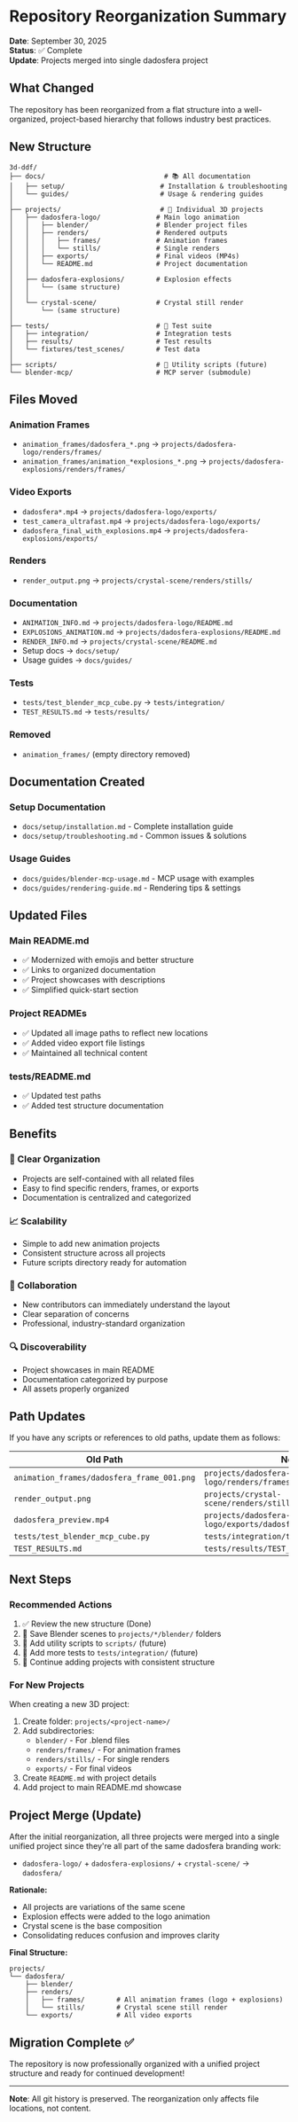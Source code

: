 # Repository Reorganization Summary

**Date**: September 30, 2025  
**Status**: ✅ Complete  
**Update**: Projects merged into single dadosfera project

## What Changed

The repository has been reorganized from a flat structure into a well-organized, project-based hierarchy that follows industry best practices.

## New Structure

```
3d-ddf/
├── docs/                              # 📚 All documentation
│   ├── setup/                        # Installation & troubleshooting
│   └── guides/                       # Usage & rendering guides
│
├── projects/                         # 🎨 Individual 3D projects
│   ├── dadosfera-logo/              # Main logo animation
│   │   ├── blender/                 # Blender project files
│   │   ├── renders/                 # Rendered outputs
│   │   │   ├── frames/              # Animation frames
│   │   │   └── stills/              # Single renders
│   │   ├── exports/                 # Final videos (MP4s)
│   │   └── README.md                # Project documentation
│   │
│   ├── dadosfera-explosions/        # Explosion effects
│   │   └── (same structure)
│   │
│   └── crystal-scene/               # Crystal still render
│       └── (same structure)
│
├── tests/                           # 🧪 Test suite
│   ├── integration/                 # Integration tests
│   ├── results/                     # Test results
│   └── fixtures/test_scenes/        # Test data
│
├── scripts/                         # 🔧 Utility scripts (future)
└── blender-mcp/                     # MCP server (submodule)
```

## Files Moved

### Animation Frames
- `animation_frames/dadosfera_*.png` → `projects/dadosfera-logo/renders/frames/`
- `animation_frames/animation_*explosions_*.png` → `projects/dadosfera-explosions/renders/frames/`

### Video Exports
- `dadosfera*.mp4` → `projects/dadosfera-logo/exports/`
- `test_camera_ultrafast.mp4` → `projects/dadosfera-logo/exports/`
- `dadosfera_final_with_explosions.mp4` → `projects/dadosfera-explosions/exports/`

### Renders
- `render_output.png` → `projects/crystal-scene/renders/stills/`

### Documentation
- `ANIMATION_INFO.md` → `projects/dadosfera-logo/README.md`
- `EXPLOSIONS_ANIMATION.md` → `projects/dadosfera-explosions/README.md`
- `RENDER_INFO.md` → `projects/crystal-scene/README.md`
- Setup docs → `docs/setup/`
- Usage guides → `docs/guides/`

### Tests
- `tests/test_blender_mcp_cube.py` → `tests/integration/`
- `TEST_RESULTS.md` → `tests/results/`

### Removed
- `animation_frames/` (empty directory removed)

## Documentation Created

### Setup Documentation
- `docs/setup/installation.md` - Complete installation guide
- `docs/setup/troubleshooting.md` - Common issues & solutions

### Usage Guides
- `docs/guides/blender-mcp-usage.md` - MCP usage with examples
- `docs/guides/rendering-guide.md` - Rendering tips & settings

## Updated Files

### Main README.md
- ✅ Modernized with emojis and better structure
- ✅ Links to organized documentation
- ✅ Project showcases with descriptions
- ✅ Simplified quick-start section

### Project READMEs
- ✅ Updated all image paths to reflect new locations
- ✅ Added video export file listings
- ✅ Maintained all technical content

### tests/README.md
- ✅ Updated test paths
- ✅ Added test structure documentation

## Benefits

### 🎯 Clear Organization
- Projects are self-contained with all related files
- Easy to find specific renders, frames, or exports
- Documentation is centralized and categorized

### 📈 Scalability
- Simple to add new animation projects
- Consistent structure across all projects
- Future scripts directory ready for automation

### 🤝 Collaboration
- New contributors can immediately understand the layout
- Clear separation of concerns
- Professional, industry-standard organization

### 🔍 Discoverability
- Project showcases in main README
- Documentation categorized by purpose
- All assets properly organized

## Path Updates

If you have any scripts or references to old paths, update them as follows:

| Old Path | New Path |
|----------|----------|
| `animation_frames/dadosfera_frame_001.png` | `projects/dadosfera-logo/renders/frames/dadosfera_frame_001.png` |
| `render_output.png` | `projects/crystal-scene/renders/stills/render_output.png` |
| `dadosfera_preview.mp4` | `projects/dadosfera-logo/exports/dadosfera_preview.mp4` |
| `tests/test_blender_mcp_cube.py` | `tests/integration/test_blender_mcp_cube.py` |
| `TEST_RESULTS.md` | `tests/results/TEST_RESULTS.md` |

## Next Steps

### Recommended Actions
1. ✅ Review the new structure (Done)
2. 📁 Save Blender scenes to `projects/*/blender/` folders
3. 🔧 Add utility scripts to `scripts/` (future)
4. 🧪 Add more tests to `tests/integration/` (future)
5. 📸 Continue adding projects with consistent structure

### For New Projects

When creating a new 3D project:

1. Create folder: `projects/<project-name>/`
2. Add subdirectories:
   - `blender/` - For .blend files
   - `renders/frames/` - For animation frames
   - `renders/stills/` - For single renders
   - `exports/` - For final videos
3. Create `README.md` with project details
4. Add project to main README.md showcase

## Project Merge (Update)

After the initial reorganization, all three projects were merged into a single unified project since they're all part of the same dadosfera branding work:

- `dadosfera-logo/` + `dadosfera-explosions/` + `crystal-scene/` → `dadosfera/`

**Rationale:**
- All projects are variations of the same scene
- Explosion effects were added to the logo animation
- Crystal scene is the base composition
- Consolidating reduces confusion and improves clarity

**Final Structure:**
```
projects/
└── dadosfera/
    ├── blender/
    ├── renders/
    │   ├── frames/        # All animation frames (logo + explosions)
    │   └── stills/        # Crystal scene still render
    └── exports/           # All video exports
```

## Migration Complete ✅

The repository is now professionally organized with a unified project structure and ready for continued development!

---

**Note**: All git history is preserved. The reorganization only affects file locations, not content.
